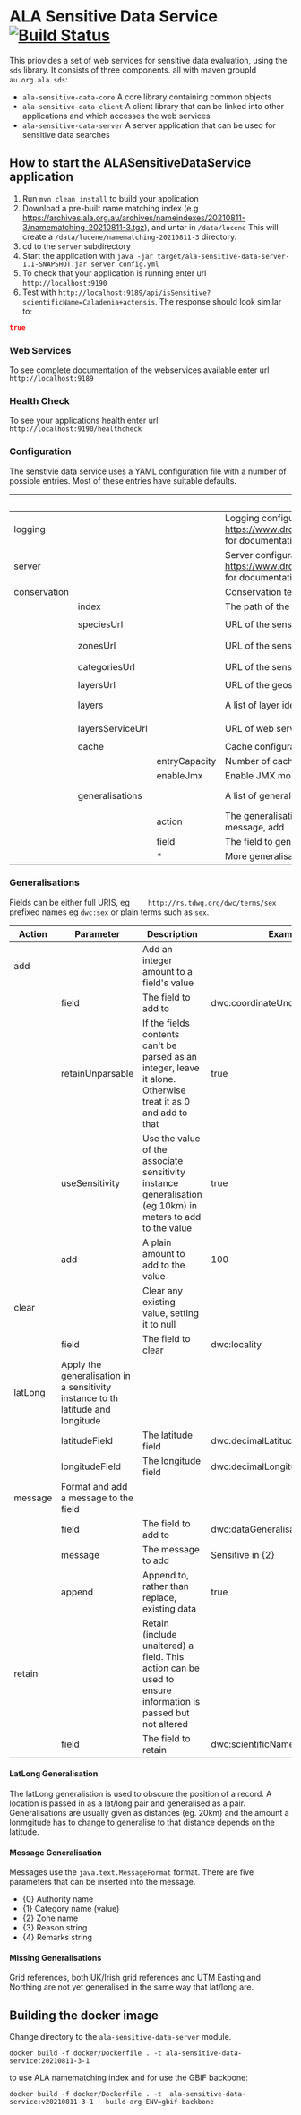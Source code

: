 # ALA Sensitive Data Service [![Build Status](https://travis-ci.com/AtlasOfLivingAustralia/ala-sensitive-data-service.svg?branch=master)](https://travis-ci.com/AtlasOfLivingAustralia/ala-sensitive-data-service)

This priovides a set of web services for sensitive data evaluation, using the `sds` library.
It consists of three components. all with maven groupId `au.org.ala.sds`:

* `ala-sensitive-data-core` A core library containing common objects
* `ala-sensitive-data-client` A client library that can be linked into other applications and which accesses the web services
* `ala-sensitive-data-server` A server application that can be used for sensitive data searches

## How to start the ALASensitiveDataService application

1. Run `mvn clean install` to build your application
1. Download a pre-built name matching index (e.g https://archives.ala.org.au/archives/nameindexes/20210811-3/namematching-20210811-3.tgz), and untar in `/data/lucene` This will create a `/data/lucene/namematching-20210811-3` directory.
1. cd to the `server` subdirectory
1. Start the application with `java -jar target/ala-sensitive-data-server-1.1-SNAPSHOT.jar server config.yml`
1. To check that your application is running enter url `http://localhost:9190`
1. Test with `http://localhost:9189/api/isSensitive?scientificName=Caladenia+actensis`. The response should look similar to:

```json
true
```

### Web Services

To see complete documentation of the webservices available enter url `http://localhost:9189`

### Health Check

To see your applications health enter url `http://localhost:9190/healthcheck`

### Configuration

The senstivie data service uses a YAML configuration file with a number of possible entries.
Most of these entries have suitable defaults.

| | | | Description | Example | Default |
| --- | --- | --- | --- | --- | --- |
| logging | | | Logging configuration, see https://www.dropwizard.io/en/latest/manual/configuration.html for documentation | | |
| server | | | Server configuration, see https://www.dropwizard.io/en/latest/manual/configuration.html for documentation | | |
| conservation | | | Conservation testing configuration | | |
| | index | | The path of the index directory | | `/data/lucene/namematching` |
| | speciesUrl | | URL of the sensitive species configuration (XML) |  | `https://sds.ala.org.au/sensitive-species-data.xml` | 
| | zonesUrl | | URL of the sensitivity zones configuration (XML) |  | `https://sds.ala.org.au/sensitivity-zones.xml` | 
| | categoriesUrl | | URL of the sensitivity categories configuration (XML) |  | `https://sds.ala.org.au/sensitivity-categories.xml` | 
| | layersUrl | | URL of the geospatial layers configuration (JSON) |  | `https://sds.ala.org.au/ws/layers` | 
| | layers | | A list of layer identifiers if not configured via URL  | - "cl22" - "cl23"  |  | 
| | layersServiceUrl | | URL of web service for layer tests |  | `https://spatial.ala.org.au/layers-service` | 
| | cache | | Cache configuration | | |
| | | entryCapacity | Number of cache entries | 10000 | |
| | | enableJmx | Enable JMX monitoring | true | |
| | generalisations | | A list of generalisations to apply to sensitive data | | Defaults to a list of common Darwin Core location and date fields |
| | | action | The generalisation type. One of clear, retain, latLong, message, add | | |
| | | field | The field to generalise | dwc:locality | |
| | | * | More generalisation options, see below | | |

### Generalisations

Fields can be either full URIS, eg `	http://rs.tdwg.org/dwc/terms/sex` 
prefixed names eg `dwc:sex` or plain terms such as `sex`.

| Action | Parameter | Description | Example |
| --- | --- | --- | --- |
| add | | Add an integer amount to a field's value | | 
| | field | The field to add to | dwc:coordinateUncertaintyInMeters |
| | retainUnparsable | If the fields contents can't be parsed as an integer, leave it alone. Otherwise treat it as 0 and add to that | true |
| | useSensitivity | Use the value of the associate sensitivity instance generalisation (eg 10km) in meters to add to the value | true |
| | add | A plain amount to add to the value | 100 |
| clear | | Clear any existing value, setting it to null | |
| | field | The field to clear | dwc:locality |
| latLong | Apply the generalisation in a sensitivity instance to th latitude and longitude | |
| | latitudeField | The latitude field | dwc:decimalLatitude |
| | longitudeField | The longitude field | dwc:decimalLongitude |
| message | Format and add a message to the field | |
| | field | The field to add to | dwc:dataGeneralisations |
| | message | The message to add | Sensitive in {2} |
| | append | Append to, rather than replace, existing data | true |
| retain | | Retain (include unaltered) a field. This action can be used to ensure information is passed but not altered | |
| | field | The field to retain | dwc:scientificName |

#### LatLong Generalisation

The latLong generalistion is used to obscure the position of a record.
A location is passed in as a lat/long pair and generalised as a pair.
Generalisations are usually given as distances (eg. 20km) and the amount a
lonmgitude has to change to generalise to that distance depends on the latitude.

#### Message Generalisation

Messages use the `java.text.MessageFormat` format.
There are five parameters that can be inserted into the message.

 * {0} Authority name
 * {1} Category name (value)
 * {2} Zone name
 * {3} Reason string
 * {4} Remarks string
 
#### Missing Generalisations

Grid references, both UK/Irish grid references and
UTM Easting and Northing are not yet generalised in the
same way that lat/long are.

## Building the docker image

Change directory to the `ala-sensitive-data-server` module.

```shell script
docker build -f docker/Dockerfile . -t ala-sensitive-data-service:20210811-3-1
```

to use ALA namematching index and for use the GBIF backbone:

```shell script
docker build -f docker/Dockerfile . -t  ala-sensitive-data-service:v20210811-3-1 --build-arg ENV=gbif-backbone
```
